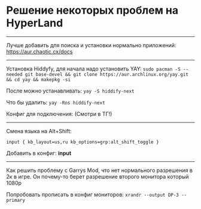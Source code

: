 # Решение некоторых проблем на HyperLand


---

Лучше добавить для поиска и установки нормально приложений: https://aur.chaotic.cx/docs 


---

Установка Hiddyfy, для начала надо установить YAY:
`sudo pacman -S --needed git base-devel && git clone https://aur.archlinux.org/yay.git && cd yay && makepkg -si`

После можно устанавливать:
`yay -S hiddify-next`

Что бы удалить:
`yay -Rns hiddify-next`

Конфиг для подключения: (Смотри в ТГ!)

---

Смена языка на Alt+Shift:

`input {
kb_layout=us,ru
kb_options=grp:alt_shift_toggle
}`

Добавить в конфиг: **input**

---

Как решить проблему с Garrys Mod, что нет нормального разрешения в 2к в игре. Он почему-то берет разрешение второго монитора который 1080p

Попробовать прописать в конфиг мониторов: `xrandr --output DP-3 --primary`